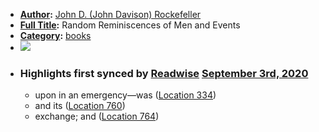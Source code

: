 - **[Author](<Author.md>):** [John D. (John Davison) Rockefeller](<John D. (John Davison) Rockefeller.md>)
- **[Full Title](<Full Title.md>):** Random Reminiscences of Men and Events
- **[Category](<Category.md>):** [books](<books.md>)
- ![](https://images-na.ssl-images-amazon.com/images/I/51hW%2BTKJyoL._SL400_.jpg)
- ### Highlights first synced by [Readwise](<Readwise.md>) [September 3rd, 2020](<September 3rd, 2020.md>)
    - upon in an emergency—was ([Location 334](https://readwise.io/to_kindle?action=open&asin=B004UJNMFW&location=334))
    - and its ([Location 760](https://readwise.io/to_kindle?action=open&asin=B004UJNMFW&location=760))
    - exchange; and ([Location 764](https://readwise.io/to_kindle?action=open&asin=B004UJNMFW&location=764))
